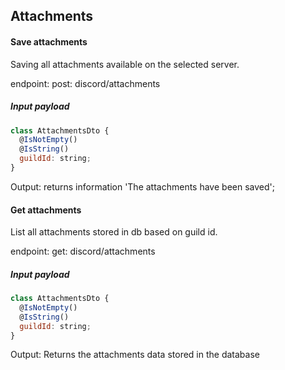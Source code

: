 ## Attachments

#### Save attachments

Saving all attachments available on the selected server.

endpoint: post: discord/attachments

##### Input payload

```javascript
class AttachmentsDto {
  @IsNotEmpty()
  @IsString()
  guildId: string;
}
```

Output: returns information 'The attachments have been saved';

#### Get attachments

List all attachments stored in db based on guild id.

endpoint: get: discord/attachments

##### Input payload

```javascript
class AttachmentsDto {
  @IsNotEmpty()
  @IsString()
  guildId: string;
}
```

Output: Returns the attachments data stored in the database
